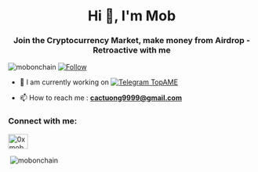 <h1 align="center">Hi 👋, I'm Mob</h1>
<h3 align="center">Join the Cryptocurrency Market, make money from Airdrop - Retroactive with me</h3>

<p align="left"> <img src="https://komarev.com/ghpvc/?username=mobonchain&label=Profile%20views&color=0e75b6&style=flat" alt="mobonchain" /> <a href="https://github.com/mobonchain"> <img src="https://img.shields.io/github/followers/mobonchain?label=Follow&style=social" alt="Follow" /> </a> </p>


- 🔭 I am currently working on [![Telegram TopAME ](https://img.shields.io/badge/TopAME-blue?logo=telegram&style=flat-square)](https://t.me/xTopAME)

- 📫 How to reach me : **cactuong9999@gmail.com**

<h3 align="left">Connect with me:</h3>
<p align="left">
<a href="https://twitter.com/0xmobgm" target="blank"><img align="center" src="https://raw.githubusercontent.com/rahuldkjain/github-profile-readme-generator/master/src/images/icons/Social/twitter.svg" alt="0xmobgm" height="30" width="40" /></a>
</p>

<p>&nbsp;<img align="center" src="https://github-readme-stats.vercel.app/api?username=mobonchain&show_icons=true&locale=en" alt="mobonchain" /></p>
